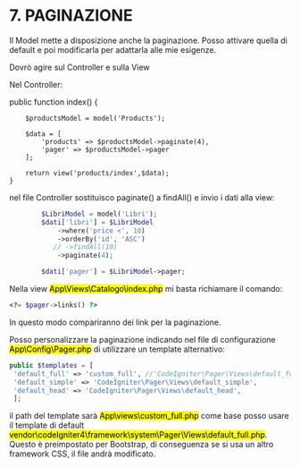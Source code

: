 # 7. PAGINAZIONE

Il Model mette a disposizione anche la paginazione. Posso attivare quella di default e poi modificarla per adattarla alle mie esigenze.

Dovrò agire sul Controller e sulla View

Nel Controller:

public function index() {

        $productsModel = model('Products');
    
        $data = [
            'products' => $productsModel->paginate(4),
            'pager' => $productsModel->pager
        ];
    
        return view('products/index',$data);
    }

nel file Controller sostituisco paginate() a findAll() e invio i dati alla view:

```php
        $LibriModel = model('Libri');
        $dati['libri'] = $LibriModel
            ->where('price <', 10)
            ->orderBy('id', 'ASC')
           // ->findAll(10)
            ->paginate(4);

        $dati['pager'] = $LibriModel->pager;
```

Nella view <mark>App\Views\Catalogo\index.php</mark> mi basta richiamare il comando:

```php
<?= $pager->links() ?>
```

In questo modo compariranno dei link per la paginazione.

Posso personalizzare la paginazione indicando nel file di configurazione <mark>App\Config\Pager.php</mark> di utilizzare un template alternativo:

```php
public $templates = [
 'default_full' => 'custom_full', //'CodeIgniter\Pager\Views\default_full',
 'default_simple' => 'CodeIgniter\Pager\Views\default_simple',
 'default_head' => 'CodeIgniter\Pager\Views\default_head',
 ];
```

il path del template sarà <mark>App\views\custom_full.php</mark> come base posso usare il template di default <mark>vendor\codeIgniter4\framework\system\Pager\Views\default_full.php</mark>.
Questo è preimpostato per Bootstrap, di conseguenza se si usa un altro framework CSS, il file andrà modificato.
